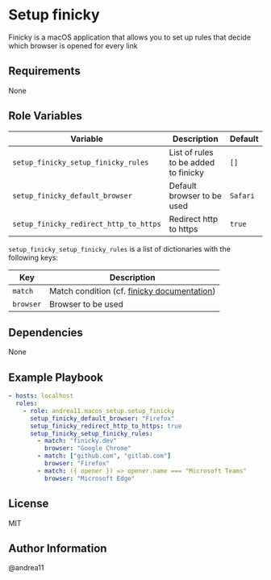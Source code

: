 # Setup finicky

Finicky is a macOS application that allows you to set up rules that decide which browser is opened for every link

## Requirements

None

## Role Variables

| Variable                               | Description                          | Default  |
| -------------------------------------- | ------------------------------------ | -------- |
| `setup_finicky_setup_finicky_rules`    | List of rules to be added to finicky | `[]`     |
| `setup_finicky_default_browser`        | Default browser to be used           | `Safari` |
| `setup_finicky_redirect_http_to_https` | Redirect http to https               | `true`   |

`setup_finicky_setup_finicky_rules` is a list of dictionaries with the following keys:

| Key       | Description                                                                                                        |
| --------- | ------------------------------------------------------------------------------------------------------------------ |
| `match`   | Match condition (cf. [finicky documentation](https://github.com/johnste/finicky/wiki/Configuration#matching-urls)) |
| `browser` | Browser to be used                                                                                                 |

## Dependencies

None

## Example Playbook

```yaml
- hosts: localhost
  roles:
    - role: andrea11.macos_setup.setup_finicky
      setup_finicky_default_browser: "Firefox"
      setup_finicky_redirect_http_to_https: true
      setup_finicky_setup_finicky_rules:
        - match: "finicky.dev"
          browser: "Google Chrome"
        - match: ["github.com", "gitlab.com"]
          browser: "Firefox"
        - match: ({ opener }) => opener.name === "Microsoft Teams"
          browser: "Microsoft Edge"
```

## License

MIT

## Author Information

@andrea11
